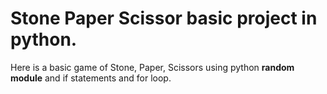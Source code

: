 # Stone Paper Scissor basic project in python.
Here is a basic game of Stone, Paper, Scissors using python **random module** and if statements and for loop.

